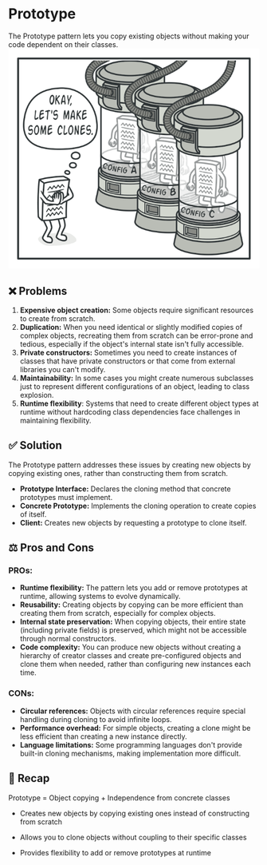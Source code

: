 # Prototype
The Prototype pattern lets you copy existing objects without making your code dependent on their classes.
![alt text](image.png)

## ❌ Problems
1. **Expensive object creation:** Some objects require significant resources to create from scratch.
2. **Duplication:** When you need identical or slightly modified copies of complex objects, recreating them from scratch can be error-prone and tedious, especially if the object's internal state isn't fully accessible.
3. **Private constructors:** Sometimes you need to create instances of classes that have private constructors or that come from external libraries you can't modify.
4. **Maintainability:** In some cases you might create numerous subclasses just to represent different configurations of an object, leading to class explosion.
5. **Runtime flexibility**: Systems that need to create different object types at runtime without hardcoding class dependencies face challenges in maintaining flexibility.

## ✅ Solution
The Prototype pattern addresses these issues by creating new objects by copying existing ones, rather than constructing them from scratch.

- **Prototype Interface:** Declares the cloning method that concrete prototypes must implement.
- **Concrete Prototype:** Implements the cloning operation to create copies of itself.
- **Client:** Creates new objects by requesting a prototype to clone itself.

## ⚖️ Pros and Cons

### PROs:
- **Runtime flexibility:** The pattern lets you add or remove prototypes at runtime, allowing systems to evolve dynamically.
- **Reusability:** Creating objects by copying can be more efficient than creating them from scratch, especially for complex objects.
- **Internal state preservation:** When copying objects, their entire state (including private fields) is preserved, which might not be accessible through normal constructors.
- **Code complexity:** You can produce new objects without creating a hierarchy of creator classes and create pre-configured objects and clone them when needed, rather than configuring new instances each time.

### CONs:
- **Circular references:** Objects with circular references require special handling during cloning to avoid infinite loops.
- **Performance overhead:** For simple objects, creating a clone might be less efficient than creating a new instance directly.
- **Language limitations:** Some programming languages don't provide built-in cloning mechanisms, making implementation more difficult.

## 📌 Recap
Prototype = Object copying + Independence from concrete classes

- Creates new objects by copying existing ones instead of constructing from scratch

- Allows you to clone objects without coupling to their specific classes

- Provides flexibility to add or remove prototypes at runtime
